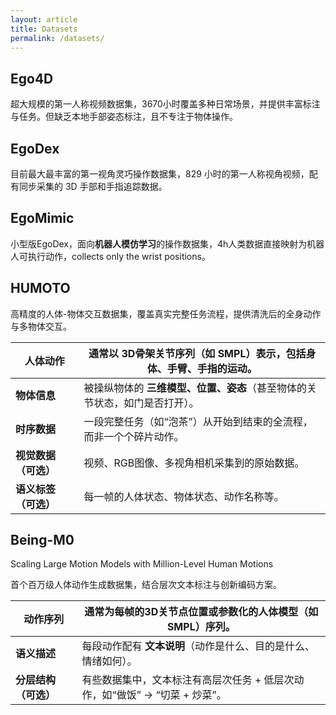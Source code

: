 ```yaml
---
layout: article
title: Datasets
permalink: /datasets/
---
```


## Ego4D

超大规模的第一人称视频数据集，3670小时覆盖多种日常场景，并提供丰富标注与任务。但缺乏本地手部姿态标注，且不专注于物体操作。

## EgoDex
目前最大最丰富的第一视角灵巧操作数据集，829 小时的第一人称视角视频，配有同步采集的 3D 手部和手指追踪数据。

## EgoMimic

小型版EgoDex，面向**机器人模仿学习**的操作数据集，4h人类数据直接映射为机器人可执行动作，collects only the wrist positions。



## HUMOTO

高精度的人体-物体交互数据集，覆盖真实完整任务流程，提供清洗后的全身动作与多物体交互。

| **人体动作**         | 通常以 **3D骨架关节序列**（如 SMPL）表示，包括身体、手臂、手指的运动。 |
| -------------------- | ------------------------------------------------------------ |
| **物体信息**         | 被操纵物体的 **三维模型、位置、姿态**（甚至物体的关节状态，如门是否打开）。 |
| **时序数据**         | 一段完整任务（如“泡茶”）从开始到结束的全流程，而非一个个碎片动作。 |
| **视觉数据（可选）** | 视频、RGB图像、多视角相机采集到的原始数据。                  |
| **语义标签（可选）** | 每一帧的人体状态、物体状态、动作名称等。                     |



## Being-M0

Scaling Large Motion Models with Million-Level Human Motions

首个百万级人体动作生成数据集，结合层次文本标注与创新编码方案。

| **动作序列**         | 通常为每帧的**3D关节点位置**或参数化的人体模型（如 SMPL）序列。 |
| -------------------- | ------------------------------------------------------------ |
| **语义描述**         | 每段动作配有 **文本说明**（动作是什么、目的是什么、情绪如何）。 |
| **分层结构（可选）** | 有些数据集中，文本标注有高层次任务 + 低层次动作，如“做饭” → “切菜 + 炒菜”。 |



